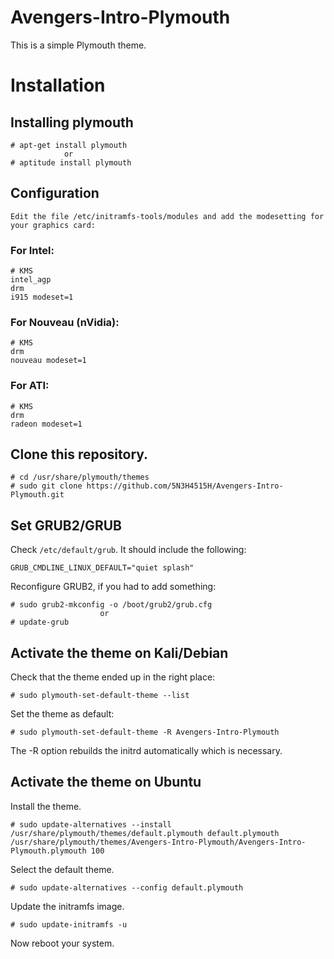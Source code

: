 # Avengers-Intro-Plymouth
This is a simple Plymouth theme.


# Installation

## Installing plymouth
    # apt-get install plymouth
                or 
    # aptitude install plymouth

## Configuration

    Edit the file /etc/initramfs-tools/modules and add the modesetting for your graphics card:

### For Intel:

    # KMS
    intel_agp
    drm
    i915 modeset=1

### For Nouveau (nVidia):

    # KMS
    drm
    nouveau modeset=1

### For ATI:

    # KMS
    drm
    radeon modeset=1

## Clone this repository.

    # cd /usr/share/plymouth/themes
    # sudo git clone https://github.com/5N3H4515H/Avengers-Intro-Plymouth.git

## Set GRUB2/GRUB

Check `/etc/default/grub`. It should include the following:

    GRUB_CMDLINE_LINUX_DEFAULT="quiet splash"


Reconfigure GRUB2, if you had to add something:

    # sudo grub2-mkconfig -o /boot/grub2/grub.cfg
                        or 
    # update-grub

## Activate the theme on Kali/Debian

Check that the theme ended up in the right place:

    # sudo plymouth-set-default-theme --list

Set the theme as default:

    # sudo plymouth-set-default-theme -R Avengers-Intro-Plymouth

The -R option rebuilds the initrd automatically which is necessary.

## Activate the theme on Ubuntu

Install the theme.

    # sudo update-alternatives --install /usr/share/plymouth/themes/default.plymouth default.plymouth /usr/share/plymouth/themes/Avengers-Intro-Plymouth/Avengers-Intro-Plymouth.plymouth 100

Select the default theme.

    # sudo update-alternatives --config default.plymouth

Update the initramfs image.

    # sudo update-initramfs -u

Now reboot your system.

